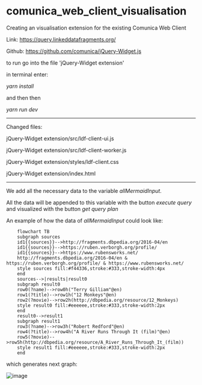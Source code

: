 # comunica_web_client_visualisation

Creating an visualisation extension for the existing Comunica Web Client

Link: https://query.linkeddatafragments.org/ 

Github: https://github.com/comunica/jQuery-Widget.js

to run go into the file 'jQuery-Widget extension'

in terminal enter:

*yarn install*

and then then 

*yarn run dev*



- - - - - - - - - - - - - - - - - - - - - - -

Changed files:

jQuery-Widget extension/src/ldf-client-ui.js 

jQuery-Widget extension/src/ldf-client-worker.js

jQuery-Widget extension/styles/ldf-client.css

jQuery-Widget extension/index.html

- - - - - - - - - - - - - - - - - - - - - - -

We add all the necessary data to the variable *allMermaidInput*.

All the data will be appended to this variable with the button *execute query* and visualized with the button *get query plan*

An example of how the data of *allMermaidInput* could look like:

        flowchart TB
        subgraph sources
        id1{{sources}}-->http://fragments.dbpedia.org/2016-04/en
        id1{{sources}}-->https://ruben.verborgh.org/profile/
        id1{{sources}}-->https://www.rubensworks.net/
        http://fragments.dbpedia.org/2016-04/en & https://ruben.verborgh.org/profile/ & https://www.rubensworks.net/
        style sources fill:#f44336,stroke:#333,stroke-width:4px
        end
        sources-->|results|result0
        subgraph result0
        row0(?name)-->row0h("Terry Gilliam"@en)
        row1(?title)-->row1h("12 Monkeys"@en)
        row2(?movie)-->row2h(http://dbpedia.org/resource/12_Monkeys)
        style result0 fill:#eeeeee,stroke:#333,stroke-width:2px
        end
        result0-->result1
        subgraph result1
        row3(?name)-->row3h("Robert Redford"@en)
        row4(?title)-->row4h("A River Runs Through It (film)"@en)
        row5(?movie)-->row5h(http://dbpedia.org/resource/A_River_Runs_Through_It_(film))
        style result1 fill:#eeeeee,stroke:#333,stroke-width:2px
        end

which generates next graph:

![image](https://user-images.githubusercontent.com/109519721/204300055-1d46bbc7-95ff-47ac-a4fa-50290e407801.png)


